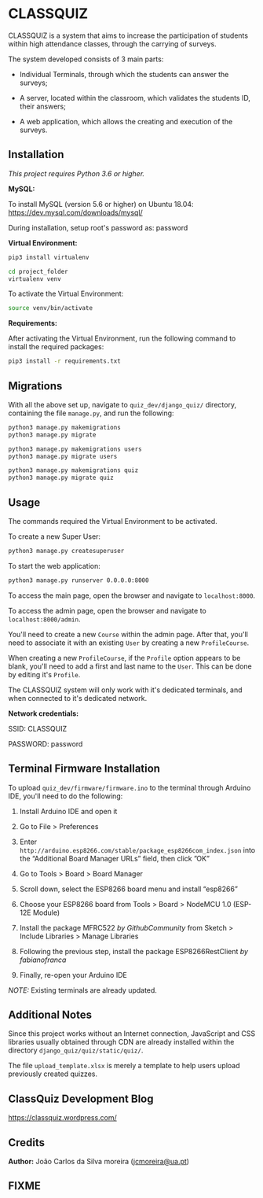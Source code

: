 # CLASSQUIZ

CLASSQUIZ is a system that aims to increase the participation of students within high attendance classes, through the carrying of surveys.

The system developed consists of 3 main parts:

- Individual Terminals, through which the students can answer the surveys;

- A server, located within the classroom, which validates the students ID, their answers;

- A web application, which allows the creating and execution of the surveys.


## Installation

*This project requires Python 3.6 or higher.*

**MySQL:**

To install MySQL (version 5.6 or higher) on Ubuntu 18.04: https://dev.mysql.com/downloads/mysql/

During installation, setup root's password as: password

**Virtual Environment:**

```bash
pip3 install virtualenv
```
```bash
cd project_folder
virtualenv venv
```

To activate the Virtual Environment:
```bash
source venv/bin/activate
```

**Requirements:**

After activating the Virtual Environment, run the following command to install the required packages:
```bash
pip3 install -r requirements.txt
```

## Migrations

With all the above set up, navigate to `quiz_dev/django_quiz/` directory, containing the file `manage.py`, and run the following:
```bash
python3 manage.py makemigrations
python3 manage.py migrate
```
```bash
python3 manage.py makemigrations users
python3 manage.py migrate users
```
```bash
python3 manage.py makemigrations quiz
python3 manage.py migrate quiz
```

## Usage

The commands required the Virtual Environment to be activated.

To create a new Super User:
```bash
python3 manage.py createsuperuser
```

To start the web application:
```bash
python3 manage.py runserver 0.0.0.0:8000
```

To access the main page, open the browser and navigate to `localhost:8000`.

To access the admin page, open the browser and navigate to `localhost:8000/admin`.

You'll need to create a new `Course` within the admin page. After that, you'll need to associate it with an existing `User` by creating a new `ProfileCourse`. 

When creating a new `ProfileCourse`, if the `Profile` option appears to be blank, you'll need to add a first and last name to the `User`. This can be done by editing it's `Profile`.

The CLASSQUIZ system will only work with it's dedicated terminals, and when connected to it's dedicated network.

**Network credentials:**

SSID: CLASSQUIZ

PASSWORD: password


## Terminal Firmware Installation

To upload `quiz_dev/firmware/firmware.ino` to the terminal through Arduino IDE, you'll need to do the following:

1. Install Arduino IDE and open it

2. Go to File > Preferences

3. Enter `http://arduino.esp8266.com/stable/package_esp8266com_index.json` into the “Additional Board Manager URLs” field, then click ”OK”

4. Go to Tools > Board > Board Manager

5. Scroll down, select the ESP8266 board menu and install “esp8266”

6. Choose your ESP8266 board from Tools > Board > NodeMCU 1.0 (ESP-12E Module)

7. Install the package MFRC522 *by GithubCommunity* from Sketch > Include Libraries > Manage Libraries

8. Following the previous step, install the package ESP8266RestClient *by fabianofranca*

7. Finally, re-open your Arduino IDE

*NOTE:* Existing terminals are already updated.


## Additional Notes

Since this project works without an Internet connection, JavaScript and CSS libraries usually obtained through CDN are already installed within the directory `django_quiz/quiz/static/quiz/`.

The file `upload_template.xlsx` is merely a template to help users upload previously created quizzes.


## ClassQuiz Development Blog

https://classquiz.wordpress.com/


## Credits

**Author:** João Carlos da Silva moreira (jcmoreira@ua.pt)


## FIXME

